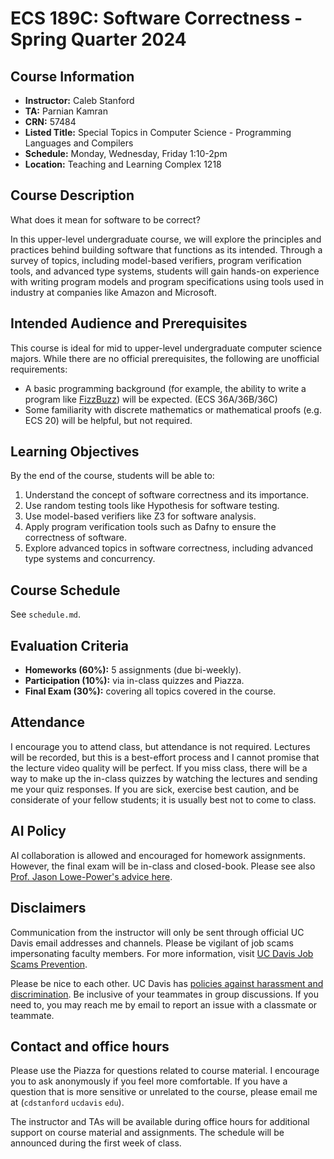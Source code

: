 # ECS 189C: Software Correctness - Spring Quarter 2024

## Course Information

- **Instructor:** Caleb Stanford
- **TA:** Parnian Kamran
- **CRN:** 57484
- **Listed Title:** Special Topics in Computer Science - Programming Languages and Compilers
- **Schedule:** Monday, Wednesday, Friday 1:10-2pm
- **Location:** Teaching and Learning Complex 1218

## Course Description

What does it mean for software to be correct?

In this upper-level undergraduate course, we will explore the principles and practices behind building software that functions as its intended. Through a survey of topics, including model-based verifiers, program verification tools, and advanced type systems, students will gain hands-on experience with writing program models and program specifications using tools used in industry at companies like Amazon and Microsoft.

## Intended Audience and Prerequisites

This course is ideal for mid to upper-level undergraduate computer science majors.
While there are no official prerequisites, the following are unofficial requirements:

- A basic programming background (for example, the ability to write a program like [FizzBuzz](https://www.hackerrank.com/challenges/fizzbuzz/problem)) will be expected. (ECS 36A/36B/36C)
- Some familiarity with discrete mathematics or mathematical proofs (e.g. ECS 20) will be helpful, but not required.

## Learning Objectives

By the end of the course, students will be able to:

1. Understand the concept of software correctness and its importance.
2. Use random testing tools like Hypothesis for software testing.
3. Use model-based verifiers like Z3 for software analysis.
4. Apply program verification tools such as Dafny to ensure the correctness of software.
5. Explore advanced topics in software correctness, including advanced type systems and concurrency.

## Course Schedule

See `schedule.md`.

## Evaluation Criteria

- **Homeworks (60%):** 5 assignments (due bi-weekly).
- **Participation (10%):** via in-class quizzes and Piazza.
- **Final Exam (30%):** covering all topics covered in the course.

## Attendance

I encourage you to attend class, but attendance is not required.
Lectures will be recorded, but this is a best-effort process and I cannot promise that the lecture video quality will be perfect.
If you miss class, there will be a way to make up the in-class quizzes
by watching the lectures and sending me your quiz responses.
If you are sick, exercise best caution, and be considerate of your fellow students; it is usually best not to come to class.

## AI Policy

AI collaboration is allowed and encouraged for homework assignments. However, the final exam will be in-class and closed-book.
Please see also [Prof. Jason Lowe-Power's advice here](https://jlpteaching.github.io/comparch/syllabus/#using-generative-ai-tools).

## Disclaimers

Communication from the instructor will only be sent through official UC Davis email addresses and channels. Please be vigilant of job scams impersonating faculty members. For more information, visit [UC Davis Job Scams Prevention](https://icc.ucdavis.edu/find/scams).

Please be nice to each other.
UC Davis has [policies against harassment and discrimination](https://hr.ucdavis.edu/departments/elr/preventing-discrimination-harassment).
Be inclusive of your teammates in group discussions.
If you need to, you may reach me by email to report an issue with a classmate or teammate.

## Contact and office hours

Please use the Piazza for questions related to course material.
I encourage you to ask anonymously if you feel more comfortable.
If you have a question that is more sensitive or unrelated to the course, please email me at (`cdstanford` `ucdavis` `edu`).

The instructor and TAs will be available during office hours for additional support on course material and assignments. The schedule will be announced during the first week of class.

